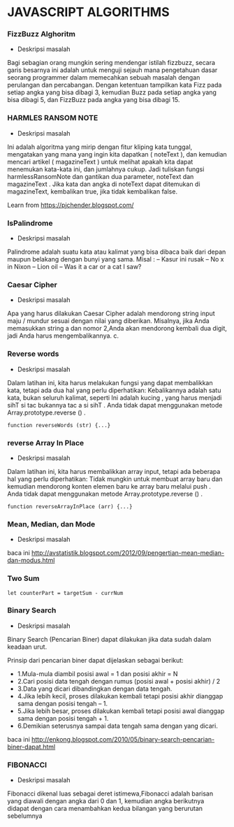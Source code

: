 # JAVASCRIPT ALGORITHMS


### FizzBuzz Alghoritm

- Deskripsi masalah

Bagi sebagian orang mungkin sering mendengar istilah fizzbuzz, secara garis besarnya ini adalah untuk menguji sejauh mana pengetahuan dasar seorang programmer dalam memecahkan sebuah masalah dengan perulangan dan percabangan. Dengan ketentuan tampilkan kata Fizz pada setiap angka yang bisa dibagi 3, kemudian Buzz pada setiap angka yang bisa dibagi 5, dan FizzBuzz pada angka yang bisa dibagi 15.

### HARMLES RANSOM NOTE

- Deskripsi masalah

Ini adalah algoritma yang mirip dengan fitur kliping kata tunggal, mengatakan yang mana yang ingin kita dapatkan ( noteText ), dan kemudian mencari artikel ( magazineText ) untuk melihat apakah kita dapat menemukan kata-kata ini, dan jumlahnya cukup.
Jadi tuliskan fungsi harmlessRansomNote dan gantikan dua parameter, noteText dan magazineText . Jika kata dan angka di noteText dapat ditemukan di magazineText, kembalikan true, jika tidak kembalikan false.

Learn from https://pjchender.blogspot.com/


### IsPalindrome

- Deskripsi masalah

Palindrome adalah suatu kata atau kalimat yang bisa dibaca baik dari depan maupun belakang dengan bunyi yang sama. 
Misal :
– Kasur ini rusak
– No x in Nixon
– Lion oil
– Was it a car or a cat I saw?


### Caesar Cipher

- Deskripsi masalah

Apa yang harus dilakukan Caesar Cipher adalah mendorong string input maju / mundur sesuai dengan nilai yang diberikan. Misalnya, jika Anda memasukkan string a dan nomor 2,Anda akan mendorong kembali dua digit, jadi Anda harus mengembalikannya. c.

### Reverse words

- Deskripsi masalah

Dalam latihan ini, kita harus melakukan fungsi yang dapat membalikkan kata, tetapi ada dua hal yang perlu diperhatikan:
Kebalikannya adalah satu kata, bukan seluruh kalimat, seperti Ini adalah kucing , yang harus menjadi sihT si tac bukannya tac a si sihT .
Anda tidak dapat menggunakan metode Array.prototype.reverse () .
```
function reverseWords (str) {...}
```

### reverse Array In Place

- Deskripsi masalah

Dalam latihan ini, kita harus membalikkan array input, tetapi ada beberapa hal yang perlu diperhatikan:
Tidak mungkin untuk membuat array baru dan kemudian mendorong konten elemen baru ke array baru melalui push .
Anda tidak dapat menggunakan metode Array.prototype.reverse () .
```
function reverseArrayInPlace (arr) {...}
```

### Mean, Median, dan Mode

- Deskripsi masalah

baca ini http://avstatistik.blogspot.com/2012/09/pengertian-mean-median-dan-modus.html


### Two Sum

```
let counterPart = targetSum - currNum
```

### Binary Search

- Deskripsi masalah

Binary Search (Pencarian Biner) dapat dilakukan jika data sudah dalam keadaan urut. 

Prinsip dari pencarian biner dapat dijelaskan sebagai berikut:
- 1.Mula-mula diambil posisi awal = 1 dan posisi akhir = N
- 2.Cari posisi data tengah dengan rumus (posisi awal + posisi akhir) / 2
- 3.Data yang dicari dibandingkan dengan data tengah.
- 4.Jika lebih kecil, proses dilakukan kembali tetapi posisi akhir dianggap sama dengan posisi tengah – 1.
- 5.Jika lebih besar, proses dilakukan kembali tetapi posisi awal dianggap sama dengan posisi tengah + 1.
- 6.Demikian seterusnya sampai data tengah sama dengan yang dicari.

baca ini http://enkong.blogspot.com/2010/05/binary-search-pencarian-biner-dapat.html


### FIBONACCI

- Deskripsi masalah

Fibonacci dikenal luas sebagai deret istimewa,Fibonacci adalah barisan yang diawali dengan angka dari 0 dan 1, kemudian angka berikutnya didapat dengan cara menambahkan kedua bilangan yang berurutan sebelumnya